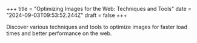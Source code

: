 +++
title = "Optimizing Images for the Web: Techniques and Tools"
date = "2024-09-03T09:53:52.244Z"
draft = false
+++

  Discover various techniques and tools to optimize images for faster load times and better performance on the web.
        